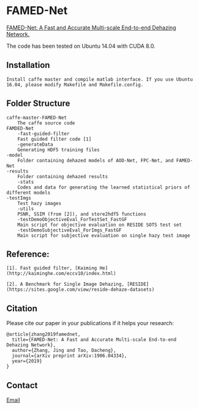 # FAMED-Net
[FAMED-Net: A Fast and Accurate Multi-scale End-to-end Dehazing Network.](https://chaimi2013.github.io/Research/FAMED-Net/)

The code has been tested on Ubuntu 14.04 with CUDA 8.0.

## Installation
    Install caffe master and compile matlab interface. If you use Ubuntu 16.04, please modify Makefile and Makefile.config. 

## Folder Structure
    caffe-master-FAMED-Net
        The caffe source code
    FAMDED-Net
        -fast-guided-filter
		Fast guided filter code [1]
        -generateData
		Generating HDF5 training files
	-model
		Folder containing dehazed models of AOD-Net, FPC-Net, and FAMED-Net
	-results
		Folder containing dehazed results
        -stats
		Codes and data for generating the learned statistical priors of different models
	-testImgs
		Test hazy images
        -utils
		PSNR, SSIM (from [2]), and store2hdf5 functions
        -testDemoObjectiveEval_ForTestSet_FastGF
		Main script for objective evaluation on RESIDE SOTS test set
        -testDemoSubjectiveEval_ForImgs_FastGF
		Main script for subjective evaluation on single hazy test image

## Reference: 
    [1]. Fast guided filter, [Kaiming He](http://kaiminghe.com/eccv10/index.html)
    
    [2]. A Benchmark for Single Image Dehazing, [RESIDE](https://sites.google.com/view/reside-dehaze-datasets)
            
## Citation
Please cite our paper in your publications if it helps your research:

    @article{zhang2019famednet,
      title={FAMED-Net: A Fast and Accurate Multi-scale End-to-end Dehazing Network},
      author={Zhang, Jing and Tao, Dacheng},
      journal={arXiv preprint arXiv:1906.04334},
      year={2019}
    }

## Contact
[Email](zj.winner@163.com)
